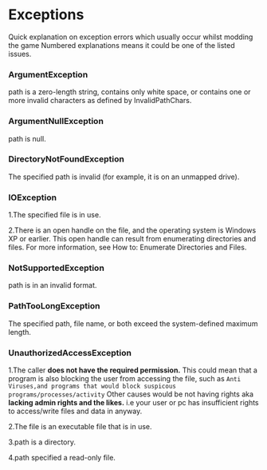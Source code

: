 # Exceptions
Quick explanation on exception errors which usually occur whilst modding the game
Numbered explanations means it could be one of the listed issues.

### ArgumentException
path is a zero-length string, contains only white space, or contains one or more invalid characters as defined by InvalidPathChars.

### ArgumentNullException
path is null.

### DirectoryNotFoundException
The specified path is invalid (for example, it is on an unmapped drive).

### IOException
1.The specified file is in use.

2.There is an open handle on the file, and the operating system is Windows XP or earlier. This open handle can result from enumerating directories and files. For more information, see How to: Enumerate Directories and Files.

### NotSupportedException
path is in an invalid format.

### PathTooLongException
The specified path, file name, or both exceed the system-defined maximum length.

### UnauthorizedAccessException
1.The caller **does not have the required permission.**
This could mean that a program is also blocking the user from accessing the file, such as `Anti Viruses,and programs that would block suspicous programs/processes/activity`
Other causes would be not having rights aka **lacking admin rights and the likes.** i.e your user or pc has insufficient rights to access/write files and data in anyway. 

2.The file is an executable file that is in use.

3.path is a directory.

4.path specified a read-only file.

